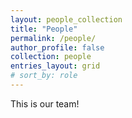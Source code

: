 ```yaml
---
layout: people_collection
title: "People"
permalink: /people/
author_profile: false
collection: people
entries_layout: grid
# sort_by: role
---
```


This is our team!
